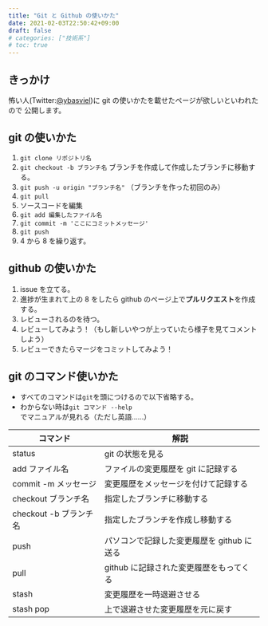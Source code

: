 ```yaml
---
title: "Git と Github の使いかた"
date: 2021-02-03T22:50:42+09:00
draft: false
# categories: ["技術系"]
# toc: true
---
```


## きっかけ

怖い人(Twitter:[@ybasviel](https://twitter.com/ybasviel))に git の使いかたを載せたページが欲しいといわれたので
公開します。

## git の使いかた

1. `git clone リポジトリ名`
2. `git checkout -b ブランチ名` ブランチを作成して作成したブランチに移動する。
3. `git push -u origin "ブランチ名"` （ブランチを作った初回のみ）
4. `git pull`
5. ソースコードを編集
6. `git add 編集したファイル名`
7. `git commit -m 'ここにコミットメッセージ'`
8. `git push`
9. 4 から 8 を繰り返す。

## github の使いかた

1. issue を立てる。
2. 進捗が生まれて上の 8 をしたら github のページ上で**プルリクエスト**を作成する。
3. レビューされるのを待つ。
4. レビューしてみよう！（もし新しいやつが上っていたら様子を見てコメントしよう）
5. レビューできたらマージをコミットしてみよう！
<!-- 6. わからなかったらメンションして僕を呼び出すかその他の連絡方法で -->

## git のコマンド使いかた

- すべてのコマンドは`git`を頭につけるので以下省略する。
- わからない時は`git コマンド --help`でマニュアルが見れる（ただし英語……）

| コマンド               | 解説                                       |
| ---------------------- | ------------------------------------------ |
| status                 | git の状態を見る                           |
| add ファイル名         | ファイルの変更履歴を git に記録する        |
| commit -m メッセージ   | 変更履歴をメッセージを付けて記録する       |
| checkout ブランチ名    | 指定したブランチに移動する                 |
| checkout -b ブランチ名 | 指定したブランチを作成し移動する           |
| push                   | パソコンで記録した変更履歴を github に送る |
| pull                   | github に記録された変更履歴をもってくる    |
| stash                  | 変更履歴を一時退避させる                   |
| stash pop              | 上で退避させた変更履歴を元に戻す           |
